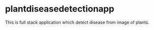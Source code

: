 # plantdiseasedetectionapp
This is full stack application which detect disease from image of plants.
